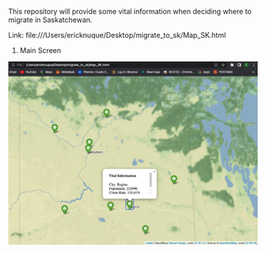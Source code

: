 This repository will provide some vital information when deciding where to migrate in Saskatchewan.

Link: file:///Users/ericknuque/Desktop/migrate_to_sk/Map_SK.html

1. Main Screen

!["MainScreen"](https://raw.githubusercontent.com/enukeWebDev/where-to-migrate-in-sk/6bc5d94cfb08c88840b72c54e0abc77f53bc122b/images/Screen%20Shot%202022-05-11%20at%2010.41.06%20PM.png)
